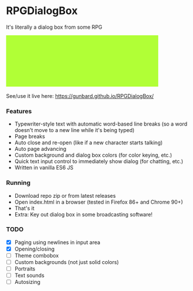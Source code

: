 # RPGDialogBox
It's literally a dialog box from some RPG

![Sample, totally real world dialog](/readme-img/sample.gif)

See/use it live here: https://gunbard.github.io/RPGDialogBox/

### Features
- Typewriter-style text with automatic word-based line breaks (so a word doesn't move to a new line while it's being typed)
- Page breaks
- Auto close and re-open (like if a new character starts talking)
- Auto page advancing
- Custom background and dialog box colors (for color keying, etc.)
- Quick text input control to immediately show dialog (for chatting, etc.)
- Written in vanilla ES6 JS

### Running
- Download repo zip or from latest releases
- Open index.html in a browser (tested in Firefox 86+ and Chrome 90+)
- That's it
- Extra: Key out dialog box in some broadcasting software!

### TODO
- [X] Paging using newlines in input area
- [X] Opening/closing
- [ ] Theme combobox
- [ ] Custom backgrounds (not just solid colors)
- [ ] Portraits
- [ ] Text sounds
- [ ] Autosizing